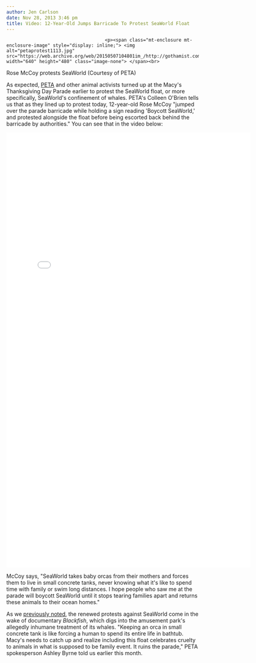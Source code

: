 ```yaml
---
author: Jen Carlson
date: Nov 28, 2013 3:46 pm
title: Video: 12-Year-Old Jumps Barricade To Protest SeaWorld Float
---
```


	
										<p><span class="mt-enclosure mt-enclosure-image" style="display: inline;"> <img alt="petaprotest1113.jpg" src="https://web.archive.org/web/20150507104801im_/http://gothamist.com/attachments/arts_jen/petaprotest1113.jpg" width="640" height="480" class="image-none"> </span><br>
<span class="photo_caption">Rose McCoy protests SeaWorld (Courtesy of PETA)</span></p>

<p>As expected, <a href="https://web.archive.org/web/20150507104801/http://gothamist.com/tags/peta">PETA</a> and other animal activists turned up at the Macy&apos;s Thanksgiving Day Parade earlier to protest the SeaWorld float, or more specifically, SeaWorld&apos;s confinement of whales. PETA&apos;s Colleen O&apos;Brien tells us that as they lined up to protest today, 12-year-old Rose McCoy &quot;jumped over the parade barricade while holding a sign reading &apos;Boycott SeaWorld,&apos; and protested alongside the float before being escorted back behind the barricade by authorities.&quot; You can see that in the video below:</p>

<p><iframe src="//web.archive.org/web/20150507104801if_/http://player.vimeo.com/video/80574138" width="640" height="1136" frameborder="0" webkitallowfullscreen="" mozallowfullscreen="" allowfullscreen></iframe></p>

<p>McCoy says, &quot;SeaWorld takes baby orcas from their mothers and forces them to live in small concrete tanks, never knowing what it&apos;s like to spend time with family or swim long distances. I hope people who saw me at the parade will boycott SeaWorld until it stops tearing families apart and returns these animals to their ocean homes.&quot;</p>

<p>As we <a href="https://web.archive.org/web/20150507104801/http://gothamist.com/2013/11/20/more_macys_parade_animal_woes_peta.php">previously noted</a>, the renewed protests against SeaWorld come in the wake of documentary <em>Blackfish</em>, which digs into the amusement park&apos;s allegedly inhumane treatment of its whales. &quot;Keeping an orca in small concrete tank is like forcing a human to spend its entire life in bathtub. Macy&apos;s needs to catch up and realize including this float celebrates cruelty to animals in what is supposed to be family event. It ruins the parade,&quot; PETA spokesperson Ashley Byrne told us earlier this month.</p>					
										
									
				